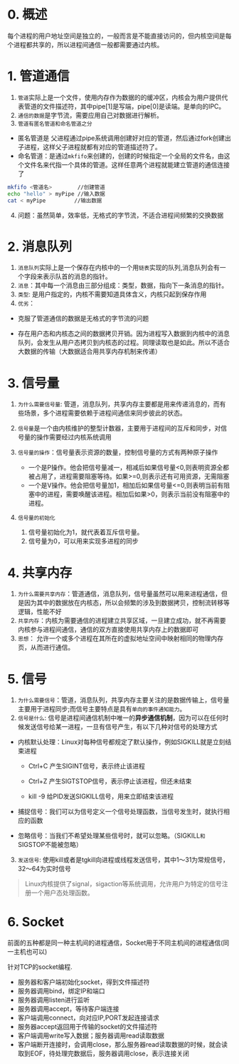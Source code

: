 # 0. 概述

每个进程的用户地址空间是独立的，一般而言是不能直接访问的，但内核空间是每个进程都共享的，所以进程间通信一般都需要通过内核。

# 1. 管道通信

1. `管道`实际上是一个文件，使用内存作为数据的的缓冲区，内核会为用户提供代表管道的文件描述符，其中pipe[1]是写端，pipe[0]是读端。是单向的IPC。
2. `通信的数据`是字节流，需要应用自己对数据进行解析。
3. `管道有匿名管道和命名管道之分`

- 匿名管道是 父进程通过pipe系统调用创建好对应的管道，然后通过fork创建出子进程，这样父子进程就都有对应的管道描述符了。
- 命名管道：是通过`mkfifo`来创建的，创建的时候指定一个全局的文件名，由这个文件名来代指一个具体的管道。这样任意两个进程就能建立管道的通信连接了

```bash
mkfifo <管道名>  		//创建管道
echo "hello" > myPipe //输入数据
cat < myPipe		 //输出数据
```

4. 问题：虽然简单，效率低，无格式的字节流，不适合进程间频繁的交换数据

# 2. 消息队列

1. `消息队列`实际上是一个保存在内核中的一个用`链表`实现的队列,消息队列会有一个字段来表示队首的消息的指针。
2. `消息`：其中每一个消息由三部分组成：类型，数据，指向下一条消息的指针。
3. `类型`: 是用户指定的，内核不需要知道具体含义，内核只起到保存作用
4. `优劣`：

- 克服了管道通信的数据是无格式的字节流的问题

- 存在用户态和内核态之间的数据拷贝开销。因为进程写入数据到内核中的消息队列，会发生从用户态拷贝到内核态的过程。同理读取也是如此。所以不适合大数据的传输（大数据适合用共享内存机制来传递）

# 3. 信号量

1. `为什么需要信号量`: 管道，消息队列，共享内存主要都是用来传递消息的，而有些场景，多个进程需要依赖于进程间通信来同步彼此的状态。
2. `信号量`是一个由内核维护的整型计数器，主要用于进程间的互斥和同步，对信号量的操作需要经过内核系统调用
3. `信号量的操作`：信号量表示资源的数量，控制信号量的方式有两种原子操作
   - 一个是P操作。他会把信号量减一，相减后如果信号量<0,则表明资源全都被占用了，进程需要阻塞等待。如果>=0,则表示还有可用资源，无需阻塞
   - 一个是V操作。他会把信号量加1，相加后如果信号量<=0,则表明当前有阻塞中的进程，需要唤醒该进程。相加后如果>0，则表示当前没有阻塞中的进程。

3. `信号量的初始化`
   1. 信号量初始化为1，就代表着互斥信号量。
   2. 信号量为0，可以用来实现多进程的同步

# 4. 共享内存

1. `为什么需要共享内存`：管道通信，消息队列，信号量虽然可以用来进程通信，但是因为其中的数据放在内核态，所以会频繁的涉及到数据拷贝，控制流转移等逻辑，性能不好
2. `共享内存`：内核为需要通信的进程建立共享区域，一旦建立成功，就不再需要内核参与进程间通信，通信的双方直接使用共享内存上的数据即可
3. `思想`： 允许一个或多个进程在其所在的虚拟地址空间中映射相同的物理内存页，从而进行通信。

# 5. 信号

1. `为什么需要信号`：管道，消息队列，共享内存主要关注的是数据传输上，信号量主要用于进程同步;而信号主要特点是具有`单向的事件通知能力`。
2. `信号是什么`: 信号是进程间通信机制中唯一的**异步通信机制**，因为可以在任何时候发送信号给某一进程，一旦有信号产生，有以下几种对信号的处理方式

- 内核默认处理：Linux对每种信号都规定了默认操作，例如SIGKILL就是立刻结束进程
  - Ctrl+C 产生SIGINT信号，表示终止该进程
  - Ctrl+Z 产生SIGTSTOP信号，表示停止该进程，但还未结束

  - kill -9 <PID> 给PID发送SIGKILL信号，用来立即结束该进程

- 捕捉信号：我们可以为信号定义一个信号处理函数，当信号发生时，就执行相应的函数
- 忽略信号：当我们不希望处理某些信号时，就可以忽略。（SIGKILL`和`SIGSTOP不能被忽略）

3. `发送信号`: 使用kill或者是tgkill向进程或线程发送信号，其中1～31为常规信号，32～64为实时信号

> Linux内核提供了signal，sigaction等系统调用，允许用户为特定的信号注册一个用户态处理函数。

# 6. Socket

前面的五种都是同一种主机间的进程通信，Socket用于不同主机间的进程通信(同一主机也可以)

针对TCP的socket编程.

- 服务器和客户端初始化socket，得到文件描述符
- 服务器调用bind，绑定IP和端口
- 服务器调用listen进行监听
- 服务器调用accept，等待客户端连接
- 客户端调用connect，向对应IP,PORT发起连接请求
- 服务器accept返回用于传输的socket的文件描述符
- 客户端调用write写入数据；服务器调用read读取数据
- 客户端断开连接时，会调用close，那么服务器read读取数据的时候，就会读取到EOF，待处理完数据后，服务器调用close，表示连接关闭

